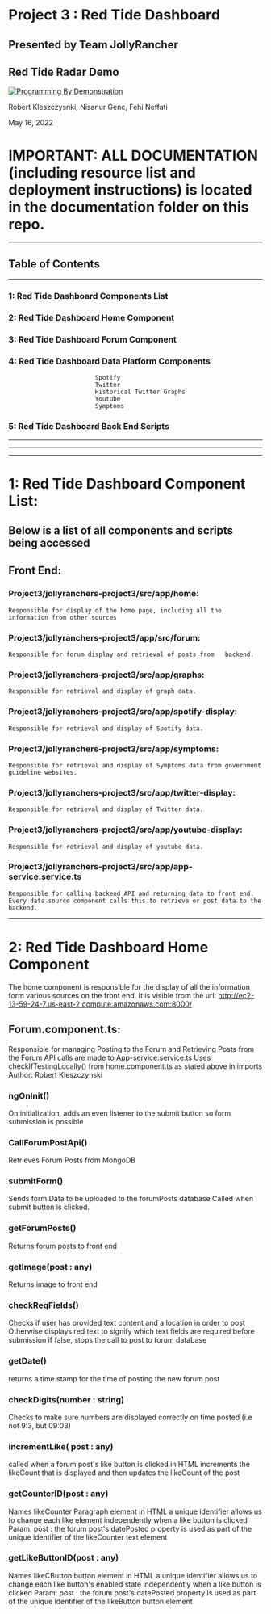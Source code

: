 # Project 3 : Red Tide Dashboard
## Presented by Team JollyRancher

## Red Tide Radar Demo 


[![Programming By Demonstration](https://img.youtube.com/vi/OZ3x0EFq3Ws/0.jpg)](https://youtu.be/OZ3x0EFq3Ws)

Robert Kleszczysnki, Nisanur Genc, Fehi Neffati

May 16, 2022

# IMPORTANT: ALL DOCUMENTATION (including resource list and deployment instructions) is located in the documentation folder on this repo.


-------------------------------------------------------------------
## Table of Contents
-------------------------------------------------------------------

### 1: Red Tide Dashboard Components List

### 2: Red Tide Dashboard Home Component

### 3: Red Tide Dashboard Forum Component

### 4: Red Tide Dashboard Data Platform Components

							Spotify
							Twitter
							Historical Twitter Graphs
							Youtube
							Symptoms

### 5: Red Tide Dashboard Back End Scripts


---------------------------------------------------------------------
---------------------------------------------------------------------
---------------------------------------------------------------------

# 1: Red Tide Dashboard Component List:

## Below is a list of all components and scripts being accessed

## Front End:

### Project3/jollyranchers-project3/src/app/home: 
	Responsible for display of the home page, including all the 	information from other sources

### Project3/jollyranchers-project3/app/src/forum:
	Responsible for forum display and retrieval of posts from 	backend.

### Project3/jollyranchers-project3/src/app/graphs: 
	Responsible for retrieval and display of graph data.

### Project3/jollyranchers-project3/src/app/spotify-display: 
	Responsible for retrieval and display of Spotify data.

### Project3/jollyranchers-project3/src/app/symptoms:
	Responsible for retrieval and display of Symptoms data from government guideline websites.

### Project3/jollyranchers-project3/src/app/twitter-display: 
	Responsible for retrieval and display of Twitter data.

### Project3/jollyranchers-project3/src/app/youtube-display: 
	Responsible for retrieval and display of youtube data.

### Project3/jollyranchers-project3/src/app/app-service.service.ts

	Responsible for calling backend API and returning data to front end. Every data source component calls this to retrieve or post data to the backend.

-------------------------------------------------------------------
# 2: Red Tide Dashboard Home Component

The home component is responsible for the display of all the information form various sources on the front end. It is visible from the url: http://ec2-13-59-24-7.us-east-2.compute.amazonaws.com:8000/

## Forum.component.ts:
Responsible for managing Posting to the Forum and Retrieving Posts from the Forum
API calls are made to App-service.service.ts
Uses checkIfTestingLocally() from home.component.ts as stated above in imports
Author: Robert Kleszczynski

### ngOnInit()
On initialization, adds an even listener to the submit button so form submission is possible
  
### CallForumPostApi()
Retrieves Forum Posts from MongoDB

### submitForm()
Sends form Data to be uploaded to the forumPosts database
Called when submit button is clicked.

### getForumPosts()
Returns forum posts to front end

### getImage(post : any)
Returns image to front end

### checkReqFields()
Checks if user has provided text content and a location in order to post
Otherwise displays red text to signify which text fields are required before submission
if false, stops the call to post to forum database

### getDate()
returns a time stamp for the time of posting the new forum post
 
### checkDigits(number : string)
Checks to make sure numbers are displayed correctly on time posted (i.e not 9:3, but 09:03)

### incrementLike( post : any)
called when a forum post's like button is clicked in HTML
increments the likeCount that is displayed and then updates the likeCount of the post

### getCounterID(post : any)
Names likeCounter Paragraph element in HTML a unique identifier
allows us to change each like element independently when a like button is clicked
Param:
post : the forum post's datePosted property is used as part of the unique identifier of the likeCounter text element

### getLikeButtonID(post : any)
Names likeCButton button element in HTML a unique identifier
allows us to change each like button's enabled state  independently when a like button is clicked
Param:
post : the forum post's datePosted property is used as part of the unique identifier of the likeButton button element


 




